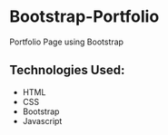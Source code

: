 # Bootstrap-Portfolio
Portfolio Page using Bootstrap

## Technologies Used:
- HTML
- CSS
- Bootstrap
- Javascript
